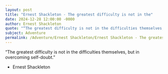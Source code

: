 ```yaml
---
layout: post
title: "Ernest Shackleton - The greatest difficulty is not in the"
date: 2024-12-28 12:00:00 -0000
author: Ernest Shackleton
quote: "“The greatest difficulty is not in the difficulties themselves, but in overcoming self-doubt.”"
subject: Adventure
permalink: /Adventure/Ernest Shackleton/Ernest Shackleton - The greatest difficulty is not in the
---
```


“The greatest difficulty is not in the difficulties themselves, but in overcoming self-doubt.”

- Ernest Shackleton
